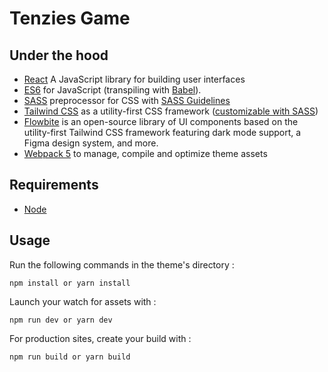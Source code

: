 # Tenzies Game


## Under the hood

- [React](https://reactjs.org/) A JavaScript library for building user interfaces
- [ES6](https://github.com/lukehoban/es6features#readme) for JavaScript (transpiling with [Babel](https://babeljs.io/)).
- [SASS](http://sass-lang.com/) preprocessor for CSS with [SASS Guidelines](https://sass-guidelin.es/#the-7-1-pattern)
- [Tailwind CSS](https://tailwindcss.com/docs/installation) as a utility-first CSS framework ([customizable with SASS](https://tailwindcss.com/docs/using-with-preprocessors#using-sass-less-or-stylus))
- [Flowbite](https://flowbite.com/docs/getting-started/introduction/) is an open-source library of UI components based on the utility-first Tailwind CSS framework featuring dark mode support, a Figma design system, and more.
- [Webpack 5](https://webpack.js.org/) to manage, compile and optimize theme assets

## Requirements

* [Node](https://nodejs.org/)

## Usage

Run the following commands in the theme's directory :

	npm install or yarn install

Launch your watch for assets with :

	npm run dev or yarn dev

For production sites, create your build with :

	npm run build or yarn build

